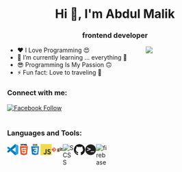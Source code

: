 <h1 align="center">Hi 👋, I'm Abdul Malik</h1>
<h3 align="center">frontend developer</h3>

<img align='right' src=https://i.ibb.co/88hQgP0/Work-Create-GIF-by-Drum-Machin-unscreen.gif width="180" >

- ❤️ I Love Programming 😍
- 🌱 I’m currently learning ... everything 🤣
- 😎 Programming Is My Passion 🙃
- ⚡ Fun fact:  Love to traveling 🥰

<h3 align="left">Connect with me:</h3>
<p align="left">

[![Facebook Follow](https://img.shields.io/badge/%20-Follow-black?color=14171A&labelColor=1976d2&logo=facebook&logoColor=ffffff)](https://www.facebook.com/AMmalik.khan123/) 
<br/>
  <br/>

<h3 align="left">Languages and Tools:</h3>
<p>
<img align="left" alt="Visual Studio Code" width="26px" src="https://raw.githubusercontent.com/github/explore/80688e429a7d4ef2fca1e82350fe8e3517d3494d/topics/visual-studio-code/visual-studio-code.png" />
<img align="left" alt="HTML5" width="26px" src="https://raw.githubusercontent.com/github/explore/80688e429a7d4ef2fca1e82350fe8e3517d3494d/topics/html/html.png" />
<img align="left" alt="CSS3" width="26px" src="https://raw.githubusercontent.com/github/explore/80688e429a7d4ef2fca1e82350fe8e3517d3494d/topics/css/css.png" />
<img align="left" alt="JavaScript" width="26px" src="https://raw.githubusercontent.com/github/explore/80688e429a7d4ef2fca1e82350fe8e3517d3494d/topics/javascript/javascript.png" />
<img align="left" alt="Git" width="26px" src="https://raw.githubusercontent.com/github/explore/80688e429a7d4ef2fca1e82350fe8e3517d3494d/topics/git/git.png" />
<img align="left" alt="SCSS" width="26px" src="https://i.imgur.com/QcpQjcd.png" />
<img align="left" alt="GitHub" width="26px" src="https://raw.githubusercontent.com/github/explore/78df643247d429f6cc873026c0622819ad797942/topics/github/github.png" />
<img align="left" alt="HTML5" width="26px" src="https://raw.githubusercontent.com/github/explore/80688e429a7d4ef2fca1e82350fe8e3517d3494d/topics/terminal/terminal.png" />
<img align="left" alt="firebase" width="26px" src="https://img.icons8.com/color/452/firebase.png" />


